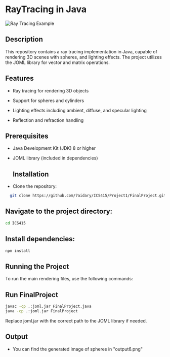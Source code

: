 # RayTracing in Java
![Ray Tracing Example]([FinalProject1/output6.png](https://github.com/7aidary/ICS415/blob/7990cab170d6b4926e3c3f3d4d6b5159f587bd7e/Project1/FinalProject1/output6.png))

## Description
This repository contains a ray tracing implementation in Java, capable of rendering 3D scenes with spheres, and lighting effects. The project utilizes the JOML library for vector and matrix operations.

## Features
- Ray tracing for rendering 3D objects

- Support for spheres and cylinders

- Lighting effects including ambient, diffuse, and specular lighting

- Reflection and refraction handling


## Prerequisites

- Java Development Kit (JDK) 8 or higher

- JOML library (included in dependencies)

  ## Installation
- Clone the repository:  
```bash
  git clone https://github.com/7aidary/ICS415/Project1/FinalProject.git
```
  ## Navigate to the project directory:
```bash
cd ICS415
```

## Install dependencies:
```bash
npm install
```

## Running the Project

To run the main rendering files, use the following commands:

## Run FinalProject
```bash
javac -cp .:joml.jar FinalProject.java
java -cp .:joml.jar FinalProject
```


Replace joml.jar with the correct path to the JOML library if needed.

## Output
- You can find the generated image of spheres in "output6.png"
